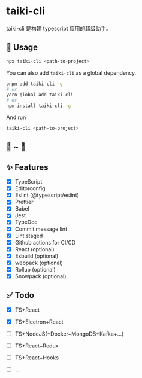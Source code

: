 # taiki-cli

taiki-cli 是构建 typescript 应用的超级助手。

## 🚀 Usage

```sh
npx taiki-cli <path-to-project>
```

You can also add `taiki-cli` as a global dependency.

```sh
pnpm add taiki-cli -g
# or
yarn global add taiki-cli
# or
npm install taiki-cli -g
```

And run

```sh
taiki-cli <path-to-project>
```

## 🌱 ~ 🌳


## ✨ Features

- [x] TypeScript
- [x] Editorconfig
- [x] Eslint (@typescript/eslint)
- [x] Prettier
- [x] Babel
- [x] Jest
- [x] TypeDoc
- [x] Commit message lint
- [x] Lint staged
- [x] Github actions for CI/CD
- [x] React (optional)
- [x] Esbuild (optional)
- [x] webpack (optional)
- [x] Rollup (optional)
- [x] Snowpack (optional)

## ✅ Todo

- [x] TS+React
- [x] TS+Electron+React
- [ ] TS+NodeJS(+Docker+MongoDB+Kafka+...)
- [ ] TS+React+Redux
- [ ] TS+React+Hooks
- [ ] ...

